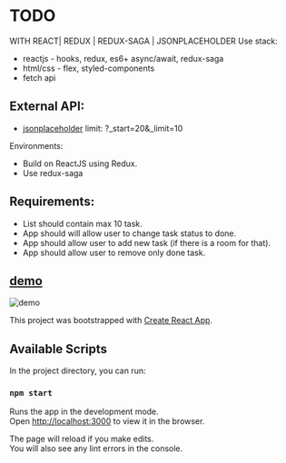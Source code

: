 

# TODO 
WITH REACT| REDUX | REDUX-SAGA | JSONPLACEHOLDER
Use stack:
- reactjs - hooks, redux, es6+ async/await, redux-saga
- html/css - flex, styled-components
- fetch api

## External API:
- [jsonplaceholder](https://jsonplaceholder.typicode.com/todos)
limit: ?_start=20&_limit=10

Environments:
- Build on ReactJS using Redux.
- Use redux-saga

## Requirements:
- List should contain max 10 task.
- App should will allow user to change task status to done.
- App should allow user to add new task (if there is a room for that).
- App should allow user to remove only done task.

## [demo]()
![ demo]()

This project was bootstrapped with [Create React App](https://github.com/facebook/create-react-app).

## Available Scripts

In the project directory, you can run:

### `npm start`

Runs the app in the development mode.<br />
Open [http://localhost:3000](http://localhost:3000) to view it in the browser.

The page will reload if you make edits.<br />
You will also see any lint errors in the console.


